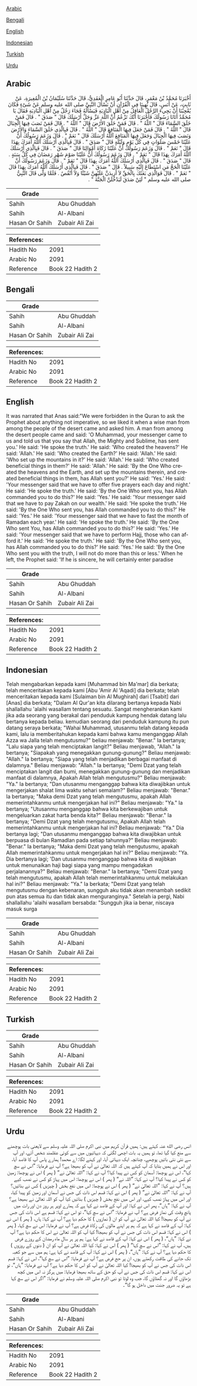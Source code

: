 [Arabic](#arabic)

[Bengali](#bengali)

[English](#english)

[Indonesian](#indonesian)

[Turkish](#turkish)

[Urdu](#urdu)

## Arabic


<div dir="rtl" lang="ar" style={{fontSize:'larger',backgroundColor:'#f8f9fa',padding:20}}>
أَخْبَرَنَا مُحَمَّدُ بْنُ مَعْمَرٍ، قَالَ حَدَّثَنَا أَبُو عَامِرٍ الْعَقَدِيُّ، قَالَ حَدَّثَنَا سُلَيْمَانُ بْنُ الْمُغِيرَةِ، عَنْ ثَابِتٍ، عَنْ أَنَسٍ، قَالَ نُهِينَا فِي الْقُرْآنِ أَنْ نَسْأَلَ النَّبِيَّ صلى الله عليه وسلم عَنْ شَىْءٍ فَكَانَ يُعْجِبُنَا أَنْ يَجِيءَ الرَّجُلُ الْعَاقِلُ مِنْ أَهْلِ الْبَادِيَةِ فَيَسْأَلَهُ فَجَاءَ رَجُلٌ مِنْ أَهْلِ الْبَادِيَةِ فَقَالَ يَا مُحَمَّدُ أَتَانَا رَسُولُكَ فَأَخْبَرَنَا أَنَّكَ تَزْعُمُ أَنَّ اللَّهَ عَزَّ وَجَلَّ أَرْسَلَكَ قَالَ ‏"‏ صَدَقَ ‏"‏ ‏.‏ قَالَ فَمَنْ خَلَقَ السَّمَاءَ قَالَ ‏"‏ اللَّهُ ‏"‏ ‏.‏ قَالَ فَمَنْ خَلَقَ الأَرْضَ قَالَ ‏"‏ اللَّهُ ‏"‏ ‏.‏ قَالَ فَمَنْ نَصَبَ فِيهَا الْجِبَالَ قَالَ ‏"‏ اللَّهُ ‏"‏ ‏.‏ قَالَ فَمَنْ جَعَلَ فِيهَا الْمَنَافِعَ قَالَ ‏"‏ اللَّهُ ‏"‏ ‏.‏ قَالَ فَبِالَّذِي خَلَقَ السَّمَاءَ وَالأَرْضَ وَنَصَبَ فِيهَا الْجِبَالَ وَجَعَلَ فِيهَا الْمَنَافِعَ آللَّهُ أَرْسَلَكَ قَالَ ‏"‏ نَعَمْ ‏"‏ ‏.‏ قَالَ وَزَعَمَ رَسُولُكَ أَنَّ عَلَيْنَا خَمْسَ صَلَوَاتٍ فِي كُلِّ يَوْمٍ وَلَيْلَةٍ قَالَ ‏"‏ صَدَقَ ‏"‏ ‏.‏ قَالَ فَبِالَّذِي أَرْسَلَكَ آللَّهُ أَمَرَكَ بِهَذَا قَالَ ‏"‏ نَعَمْ ‏"‏ ‏.‏ قَالَ وَزَعَمَ رَسُولُكَ أَنَّ عَلَيْنَا زَكَاةَ أَمْوَالِنَا قَالَ ‏"‏ صَدَقَ ‏"‏ ‏.‏ قَالَ فَبِالَّذِي أَرْسَلَكَ آللَّهُ أَمَرَكَ بِهَذَا قَالَ ‏"‏ نَعَمْ ‏"‏ ‏.‏ قَالَ وَزَعَمَ رَسُولُكَ أَنَّ عَلَيْنَا صَوْمَ شَهْرِ رَمَضَانَ فِي كُلِّ سَنَةٍ ‏.‏ قَالَ ‏"‏ صَدَقَ ‏"‏ ‏.‏ قَالَ فَبِالَّذِي أَرْسَلَكَ آللَّهُ أَمَرَكَ بِهَذَا قَالَ ‏"‏ نَعَمْ ‏"‏ ‏.‏ قَالَ وَزَعَمَ رَسُولُكَ أَنَّ عَلَيْنَا الْحَجَّ مَنِ اسْتَطَاعَ إِلَيْهِ سَبِيلاً ‏.‏ قَالَ ‏"‏ صَدَقَ ‏"‏ ‏.‏ قَالَ فَبِالَّذِي أَرْسَلَكَ آللَّهُ أَمَرَكَ بِهَذَا قَالَ ‏"‏ نَعَمْ ‏"‏ ‏.‏ قَالَ فَوَالَّذِي بَعَثَكَ بِالْحَقِّ لاَ أَزِيدَنَّ عَلَيْهِنَّ شَيْئًا وَلاَ أَنْقُصُ ‏.‏ فَلَمَّا وَلَّى قَالَ النَّبِيُّ صلى الله عليه وسلم ‏"‏ لَئِنْ صَدَقَ لَيَدْخُلَنَّ الْجَنَّةَ ‏"‏ ‏.‏
</div>
<div style={{backgroundColor:'#f8f9fa',padding:20, marginBottom: 10}}><table> <thead> <tr> <th>Grade</th> <th></th> </tr> </thead> <tbody> <tr><td>Sahih</td><td>Abu Ghuddah</td></tr><tr><td>Sahih</td><td>Al-Albani</td></tr><tr><td>Hasan Or Sahih</td><td>Zubair Ali Zai</td></tr></tbody></table><table> <thead> <tr> <th>References:</th> <th></th> </tr> </thead> <tbody><tr><td>Hadith No</td><td>2091</td></tr><tr><td>Arabic No</td><td>2091</td></tr><tr><td>Reference</td><td>Book 22 Hadith 2</td></tr></tbody></table></div>

## Bengali


<div dir="ltr" lang="bn" style={{fontSize:'larger',backgroundColor:'#f8f9fa',padding:20}}>

</div>
<div style={{backgroundColor:'#f8f9fa',padding:20, marginBottom: 10}}><table> <thead> <tr> <th>Grade</th> <th></th> </tr> </thead> <tbody> <tr><td>Sahih</td><td>Abu Ghuddah</td></tr><tr><td>Sahih</td><td>Al-Albani</td></tr><tr><td>Hasan Or Sahih</td><td>Zubair Ali Zai</td></tr></tbody></table><table> <thead> <tr> <th>References:</th> <th></th> </tr> </thead> <tbody><tr><td>Hadith No</td><td>2091</td></tr><tr><td>Arabic No</td><td>2091</td></tr><tr><td>Reference</td><td>Book 22 Hadith 2</td></tr></tbody></table></div>

## English


<div dir="ltr" lang="en" style={{fontSize:'larger',backgroundColor:'#f8f9fa',padding:20}}>
It was narrated that Anas said:"We were forbidden in the Quran to ask the Prophet about anything not imperative, so we liked it when a wise man from among the people of the desert came and asked him. A man from among the desert people came and said: 'O Muhammad, your messenger came to us and told us that you say that Allah, the Mighty and Sublime, has sent you.' He said: 'He spoke the truth.' He said: 'Who created the heavens?' He said: 'Allah.' He said: 'Who created the Earth?' He said: 'Allah.' He said: 'Who set up the mountains in it?' He said: 'Allah.' He said: 'Who created beneficial things in them?' He said: 'Allah.' He said: 'By the One Who created the heavens and the Earth, and set up the mountains therein, and created beneficial things in them, has Allah sent you?' He said: 'Yes.' He said: 'Your messenger said that we have to offer five prayers each day and night.' He said: 'He spoke the truth.' He said: 'By the One Who sent you, has Allah commanded you to do this?' He said: 'Yes.' He said: 'Your messenger said that we have to pay Zakah on our wealth.' He said: 'He spoke the truth.' He said: 'By the One Who sent you, has Allah commanded you to do this?' He said: 'Yes.' He said: 'Your messenger said that we have to fast the month of Ramadan each year.' He said: 'He spoke the truth.' He said: 'By the One Who sent You, has Allah commanded you to do this?' He said: 'Yes.' He said: 'Your messenger said that we have to perform Hajj, those who can afford it.' He said: 'He spoke the truth.' He said: 'By the One Who sent you, has Allah commanded you to do this?' He said: 'Yes.' He said: 'By the One Who sent you with the truth, I will not do more than this or less.' When he left, the Prophet said: 'If he is sincere, he will certainly enter paradise
</div>
<div style={{backgroundColor:'#f8f9fa',padding:20, marginBottom: 10}}><table> <thead> <tr> <th>Grade</th> <th></th> </tr> </thead> <tbody> <tr><td>Sahih</td><td>Abu Ghuddah</td></tr><tr><td>Sahih</td><td>Al-Albani</td></tr><tr><td>Hasan Or Sahih</td><td>Zubair Ali Zai</td></tr></tbody></table><table> <thead> <tr> <th>References:</th> <th></th> </tr> </thead> <tbody><tr><td>Hadith No</td><td>2091</td></tr><tr><td>Arabic No</td><td>2091</td></tr><tr><td>Reference</td><td>Book 22 Hadith 2</td></tr></tbody></table></div>

## Indonesian


<div dir="ltr" lang="id" style={{fontSize:'larger',backgroundColor:'#f8f9fa',padding:20}}>
Telah mengabarkan kepada kami [Muhammad bin Ma'mar] dia berkata; telah menceritakan kepada kami [Abu 'Amir Al 'Aqadi] dia berkata; telah menceritakan kepada kami [Sulaiman bin Al Mughirah] dari [Tsabit] dari [Anas] dia berkata; "Dalam Al Qur'an kita dilarang bertanya kepada Nabi shallallahu 'alaihi wasallam tentang sesuatu. Sangat mengherankan kami jika ada seorang yang berakal dari penduduk kampung hendak datang lalu bertanya kepada beliau. kemudian seorang dari penduduk kampung itu pun datang seraya berkata; "Wahai Muhammad, utusanmu telah datang kepada kami, lalu ia memberitahukan kepada kami bahwa kamu menganggap Allah Azza wa Jalla telah mengutusmu?" beliau menjawab: "Benar." Ia bertanya; "Lalu siapa yang telah menciptakan langit?" Beliau menjawab, "Allah." Ia bertanya; "Siapakah yang menegakkan gunung-gunung?" Beliau menjawab: "Allah." Ia bertanya; "Siapa yang telah menjadikan berbagai manfaat di dalamnya." Beliau menjawab: "Allah." Ia bertanya; "Demi Dzat yang telah menciptakan langit dan bumi, menegakkan gunung-gunung dan menjadikan manfaat di dalamnya, Apakah Allah telah mengutusmu?" Beliau menjawab: "Ya." Ia bertanya; "Dan utusanmu menganggap bahwa kita diwajibkan untuk mengerjakan shalat lima waktu sehari semalam?" Beliau menjawab: "Benar." Ia bertanya; "Maka demi Dzat yang telah mengutusmu, apakah Allah memerintahkanmu untuk mengerjakan hal ini?" Beliau menjawab: "Ya." Ia bertanya; "Utusanmu menganggap bahwa kita berkewajiban untuk mengeluarkan zakat harta benda kita?" Beliau menjawab: "Benar." Ia bertanya; "Demi Dzat yang telah mengutusmu, Apakah Allah telah memerintahkanmu untuk mengerjakan hal ini? Beliau menjawab: "Ya." Dia bertanya lagi; "Dan utusanmu menganggap bahwa kita diwajibkan untuk berpuasa di bulan Ramadlan pada setiap tahunnya?" Beliau menjawab: "Benar." Ia bertanya; "Maka demi Dzat yang telah mengutusmu, apakah Allah memerintahkanmu untuk mengerjakan hal ini?" Beliau menjawab: "Ya. Dia bertanya lagi; 'Dan utusanmu menganggap bahwa kita di wajibkan untuk menunaikan haji bagi siapa yang mampu mengadakan perjalanannya?" Beliau menjawab: "Benar." Ia bertanya; "Demi Dzat yang telah mengutusmu, apakah Allah telah memerintahkanmu untuk melakukan hal ini?" Beliau menjawab: "Ya." Ia berkata; "Demi Dzat yang telah mengutusmu dengan kebenaran, sungguh aku tidak akan menambah sedikit pun atas semua itu dan tidak akan menguranginya." Setelah ia pergi, Nabi shallallahu 'alaihi wasallam bersabda: "Sungguh jika ia benar, niscaya masuk surga
</div>
<div style={{backgroundColor:'#f8f9fa',padding:20, marginBottom: 10}}><table> <thead> <tr> <th>Grade</th> <th></th> </tr> </thead> <tbody> <tr><td>Sahih</td><td>Abu Ghuddah</td></tr><tr><td>Sahih</td><td>Al-Albani</td></tr><tr><td>Hasan Or Sahih</td><td>Zubair Ali Zai</td></tr></tbody></table><table> <thead> <tr> <th>References:</th> <th></th> </tr> </thead> <tbody><tr><td>Hadith No</td><td>2091</td></tr><tr><td>Arabic No</td><td>2091</td></tr><tr><td>Reference</td><td>Book 22 Hadith 2</td></tr></tbody></table></div>

## Turkish


<div dir="ltr" lang="tr" style={{fontSize:'larger',backgroundColor:'#f8f9fa',padding:20}}>

</div>
<div style={{backgroundColor:'#f8f9fa',padding:20, marginBottom: 10}}><table> <thead> <tr> <th>Grade</th> <th></th> </tr> </thead> <tbody> <tr><td>Sahih</td><td>Abu Ghuddah</td></tr><tr><td>Sahih</td><td>Al-Albani</td></tr><tr><td>Hasan Or Sahih</td><td>Zubair Ali Zai</td></tr></tbody></table><table> <thead> <tr> <th>References:</th> <th></th> </tr> </thead> <tbody><tr><td>Hadith No</td><td>2091</td></tr><tr><td>Arabic No</td><td>2091</td></tr><tr><td>Reference</td><td>Book 22 Hadith 2</td></tr></tbody></table></div>

## Urdu


<div dir="rtl" lang="ur" style={{fontSize:'larger',backgroundColor:'#f8f9fa',padding:20}}>
انس رضی الله عنہ کہتے ہیں: ہمیں قرآن کریم میں نبی اکرم صلی اللہ علیہ وسلم سے لایعنی بات پوچھنے سے منع کیا گیا تھا، تو ہمیں یہ بات اچھی لگتی کہ دیہاتیوں میں سے کوئی عقلمند شخص آئے، اور آپ سے نئی نئی باتیں پوچھے، چنانچہ ایک دیہاتی آیا، اور کہنے لگا: اے محمد! ہمارے پاس آپ کا قاصد آیا، اور اس نے ہمیں بتایا کہ آپ کہتے ہیں کہ اللہ تعالیٰ نے آپ کو بھیجا ہے؟ آپ نے فرمایا: ”اس نے سچ کہا“، اس نے پوچھا: آسمان کو کس نے پیدا کیا؟ آپ نے کہا: ”اللہ تعالیٰ نے“ ( پھر ) اس نے پوچھا: زمین کو کس نے پیدا کیا؟ آپ نے کہا: ”اللہ نے“ ( پھر ) اس نے پوچھا: اس میں پہاڑ کو کس نے نصب کیے ہیں؟ آپ نے کہا: ”اللہ تعالیٰ نے“ ( پھر ) اس نے پوچھا: اس میں نفع بخش ( چیزیں ) کس نے بنائیں؟ آپ نے کہا: ”اللہ تعالیٰ نے“ ( پھر ) اس نے کہا: قسم اس ذات کی جس نے آسمان اور زمین کو پیدا کیا، اور اس میں پہاڑ نصب کیے، اور اس میں نفع بخش ( چیزیں ) بنائیں کیا آپ کو اللہ تعالیٰ نے بھیجا ہے؟ آپ نے کہا: ”ہاں“، پھر اس نے کہا: اور آپ کے قاصد نے کہا ہے کہ ہمارے اوپر ہر روز دن اور رات میں پانچ وقت کی نماز فرض ہے؟ آپ نے فرمایا: ”اس نے سچ کہا“، تو اس نے کہا: قسم ہے اس ذات کی جس نے آپ کو بھیجا! کیا اللہ تعالیٰ نے آپ کو ان ( نمازوں ) کا حکم دیا ہے؟ آپ نے کہا: ہاں، ( پھر ) اس نے کہا: آپ کے قاصد نے کہا ہے کہ ہم پر اپنے مالوں کی زکاۃ فرض ہے؟ آپ نے فرمایا: اس نے سچ کہا، ( پھر ) اس نے کہا: قسم اس ذات کی جس نے آپ کو بھیجا! کیا آپ کو اللہ تعالیٰ نے اس کا حکم دیا ہے؟ آپ نے کہا: ”ہاں“، ( پھر ) اس نے کہا: آپ کے قاصد نے کہا ہے: ہم پر ہر سال ماہ رمضان کے روزے فرض ہیں، آپ نے کہا: ”اس نے سچ کہا“ ( پھر ) اس نے کہا: کیا اللہ تعالیٰ نے آپ کو ان ( دنوں کے روزوں ) کا حکم دیا ہے؟ آپ نے کہا: ”ہاں“، ( پھر ) اس نے کہا: آپ کے قاصد نے کہا ہے: ہم میں سے جو کعبہ تک جانے کی طاقت رکھتے ہوں، ان پر حج فرض ہے؟ آپ نے فرمایا: ”اس نے سچ کہا“، اس نے کہا: قسم اس ذات کی جس نے آپ کو بھیجا! کیا اللہ تعالیٰ نے آپ کو اس کا حکم دیا ہے؟ آپ نے فرمایا: ”ہاں“، تو اس نے کہا: قسم اس ذات کی جس نے آپ کو حق کے ساتھ بھیجا فرمایا: میں ہرگز نہ اس میں کچھ بڑھاؤں گا اور نہ گھٹاؤں گا، جب وہ لوٹا تو نبی اکرم صلی اللہ علیہ وسلم نے فرمایا: ”اگر اس نے سچ کہا ہے تو یہ ضرور جنت میں داخل ہو گا“۔
</div>
<div style={{backgroundColor:'#f8f9fa',padding:20, marginBottom: 10}}><table> <thead> <tr> <th>Grade</th> <th></th> </tr> </thead> <tbody> <tr><td>Sahih</td><td>Abu Ghuddah</td></tr><tr><td>Sahih</td><td>Al-Albani</td></tr><tr><td>Hasan Or Sahih</td><td>Zubair Ali Zai</td></tr></tbody></table><table> <thead> <tr> <th>References:</th> <th></th> </tr> </thead> <tbody><tr><td>Hadith No</td><td>2091</td></tr><tr><td>Arabic No</td><td>2091</td></tr><tr><td>Reference</td><td>Book 22 Hadith 2</td></tr></tbody></table></div>